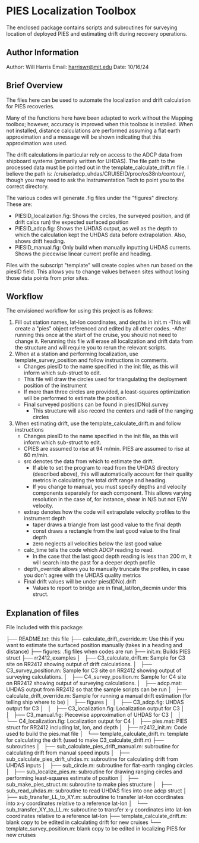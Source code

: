# PIES Localization Toolbox

The enclosed package contains scripts and subroutines for surveying location of deployed PIES and estimating drift during recovery operations.

## Author Information
Author: Will Harris
Email: harriswr@mit.edu
Date: 10/16/24

## Brief Overview 
The files here can be used to automate the localization and drift calculation for PIES recoveries. 

Many of the functions here have been adapted to work without the Mapping toolbox; however, accuracy is improved when this toolbox is installed. When not installed, distance calculations are performed assuming a flat earth approximation and a message will be shown indicating that this approximation was used.

The drift calculations in particular rely on access to the ADCP data from shipboard systems (primarily written for UHDAS). The file path to the processed data must be pointed out in the template_calculate_drift.m file. I believe the path is: /cruise/adcp_uhdas/CRUISEID/proc/os38nb/contour/, though you may need to ask the Instrumentation Tech to point you to the correct directory.

The various codes will generate .fig files under the "figures" directory. These are:
- PIESID_localization.fig: Shows the circles, the surveyed position, and (if drift calcs run) the expected surfaced position
- PIESID_adcp.fig: Shows the UHDAS output, as well as the depth to which the calculation kept the UHDAS data before extrapolation. Also, shows drift heading.
- PIESID_manual.fig: Only build when manually inputting UHDAS currents. Shows the piecewise linear current profile and heading.

Files with the subscript "template" will create copies when run based on the piesID field. This allows you to change values between sites without losing those data points from prior sites.


## Workflow
The envisioned workflow for using this project is as follows:

1. Fill out station names, lat-lon coordinates, and depths in init.m 
	-This will create a "pies" object referenced and edited by all other codes. 
	-After running this once at the start of the cruise, you should not need to change it. Rerunning this file will erase all localization and drift data from the structure and will require you to rerun the relevant scripts.
2. When at a station and performing localization, use template_survey_position and follow instructions in comments.
	- Changes piesID to the name specified in the init file, as this will inform which sub-struct to edit.
	- This file will draw the circles used for triangulating the deployment position of the instrument
	- If more than three circles are provided, a least-squares optimization will be performed to estimate the position.
	- Final surveyed positions can be found in pies(IDNo).survey
		- This structure will also record the centers and radii of the ranging circles
3. When estimating drift, use the template_calculate_drift.m and follow instructions
	- Changes piesID to the name specified in the init file, as this will inform which sub-struct to edit.
	- CPIES are assumed to rise at 94 m/min. PIES are assumed to rise at 60 m/min.
	- src denotes the data from which to estimate the drift.
		- If able to set the program to read from the UHDAS directory (described above), this will automatically account for their quality metrics in calculating the total drift range and heading.
		- If you change to manual, you must specify depths and velocity components separately for each component. This allows varying resolution in the case of, for instance, shear in N/S but not E/W velocity.
	- extrap denotes how the code will extrapolate velocity profiles to the instrument depth
		- taper draws a triangle from last good value to the final depth
		- const draws a rectangle from the last good value to the final depth
		- zero neglects all velocities below the last good value
	- calc_time tells the code which ADCP reading to read. 
		- In the case that the last good depth reading is less than 200 m, it will search into the past for a deeper depth profile
	- depth_override allows you to manually truncate the profiles, in case you don't agree with the UHDAS quality metrics
	- Final drift values will be under pies(IDNo).drift
		- Values to report to bridge are in final_lat/lon_decmin under this struct.

## Explanation of files
File Included with this package:

├── README.txt: this file
├── calculate_drift_override.m: Use this if you want to estimate the surfaced position manually (takes in a heading and distance)
├── figures: .fig files when codes are run
├── init.m: Builds PIES struct
├── rr2412_examples
│   ├── C3_calculate_drift.m: Sample for C3 site on RR2412 showing output of drift calculations.
│   ├── C3_survey_position.m: Sample for C3 site on RR2412 showing output of surveying calculations.
│   ├── C4_survey_position.m: Sample for C4 site on RR2412 showing output of surveying calculations.
│   ├── adcp.mat: UHDAS output from RR2412 so that the sample scripts can be run
│   ├── calculate_drift_override.m: Sample for running a manual drift estimation (for telling ship where to be)
│   ├── figures
│   │   ├── C3_adcp.fig: UHDAS output for C3
│   │   ├── C3_localization.fig: Localization output for C3
│   │   ├── C3_manual.fig: Piecewise approximation of UHDAS for C3
│   │   └── C4_localization.fig: Localization output for C4
│   ├── pies.mat: PIES struct for RR2412 including lat, lon, and depth
│   ├── rr2412_init.m: Code used to build the pies.mat file
│   └── template_calculate_drift.m: template for calculating the drift (used to make C3_calculate_drift.m)
├── subroutines
│   ├── sub_calculate_pies_drift_manual.m: subroutine for calculating drift from manual speed inputs
│   ├── sub_calculate_pies_drift_uhdas.m: subroutine for calculating drift from UHDAS inputs
│   ├── sub_circle.m: subroutine for flat-earth ranging circles
│   ├── sub_localize_pies.m: subroutine for drawing ranging circles and performing least-squares estimate of position
│   ├── sub_make_pies_struct.m: subroutine to make pies structure
│   ├── sub_read_uhdas.m: subroutine to read UHDAS files into one adcp struct
│   ├── sub_transfer_LL_to_XY.m: subroutine to transfer lat-lon coordinates into x-y coordinates relative to a reference lat-lon
│   └── sub_transfer_XY_to_LL.m: subroutine to transfer x-y coordinates into lat-lon coordinates relative to a reference lat-lon
├── template_calculate_drift.m: blank copy to be edited in calculating drift for new cruises
└── template_survey_position.m: blank copy to be edited in localizing PIES for new cruises